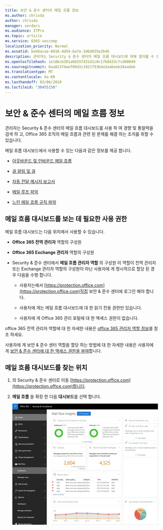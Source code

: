 ```yaml
---
title: 보안 & 준수 센터의 메일 흐름 정보
ms.author: chrisda
author: chrisda
manager: serdars
ms.audience: ITPro
ms.topic: article
ms.service: O365-seccomp
localization_priority: Normal
ms.assetid: beb6acaa-6016-4d54-ba7e-3d6d035e2b46
description: 관리자는 Security & 준수 센터의 메일 흐름 대시보드에 대해 알아볼 수 있습니다.
ms.openlocfilehash: 1e18bcb381a6b557d3141c0c17b8433cfcd00049
ms.sourcegitcommit: 6aa82374eef09d2c1921f93bda3eabeeb28aadeb
ms.translationtype: MT
ms.contentlocale: ko-KR
ms.lasthandoff: 03/06/2019
ms.locfileid: "30455150"
---
```

# <a name="mail-flow-insights-in-the-security--compliance-center"></a>보안 & 준수 센터의 메일 흐름 정보

관리자는 Security & 준수 센터의 메일 흐름 대시보드를 사용 하 여 경향 및 통찰력을 검색 하 고, Office 365 조직의 메일 흐름과 관련 된 문제를 해결 하는 조치를 취할 수 있습니다.

메일 흐름 대시보드에서 사용할 수 있는 다음과 같은 정보를 제공 합니다.

- [아웃바운드 및 인바운드 메일 흐름](mfi-outbound-and-inbound-mail-flow.md)

- [큐 알림 및 큐](mfi-queue-alerts-and-queues.md)

- [자동 전달 메시지 보고서](mfi-auto-forwarded-messages-report.md)

- [메일 루프 파악](mfi-mail-loop-insight.md)

- [느린 메일 흐름 규칙 파악](mfi-slow-mail-flow-rules-insight.md)

## <a name="permissions-required-to-view-the-mail-flow-dashboard"></a>메일 흐름 대시보드를 보는 데 필요한 사용 권한

메일 흐름 대시보드는 다음 위치에서 사용할 수 있습니다.

- **Office 365 전역 관리자** 역할의 구성원

- **Office 365 Exchange 관리자** 역할의 구성원

- Security & 준수 센터에서 **메일 흐름 관리자 역할** 의 구성원 이 역할이 전역 관리자 또는 Exchange 관리자 역할의 구성원이 아닌 사용자에 게 명시적으로 할당 된 경우 다음을 수행 합니다.

  - 사용자는에서 [https://protection.office.com](https://protection.office.com)직접 보안 & 준수 센터에 로그인 해야 합니다.

  - 사용자에 게는 메일 흐름 대시보드에 대 한 읽기 전용 권한만 있습니다.

  - 사용자에 게 Office 365 관리 포털에 대 한 액세스 권한이 없습니다.

office 365 전역 관리자 역할에 대 한 자세한 내용은 [office 365 관리자 역할 정보](https://support.office.com/article/da585eea-f576-4f55-a1e0-87090b6aaa9d)를 참조 하세요.

사용자에 게 보안 & 준수 센터 역할을 할당 하는 방법에 대 한 자세한 내용은 사용자에 게 [보안 & 준수 센터에 대 한 액세스 권한을 부여](https://support.office.com/article/2cfce2c8-20c5-47f9-afc4-24b059c1bd76)합니다.

## <a name="where-to-find-the-mail-flow-dashboard"></a>메일 흐름 대시보드를 찾는 위치

1. 의 Security & 준수 센터로 이동 [https://protection.office.com](https://protection.office.com)합니다.

2. **메일 흐름** 을 확장 한 다음 **대시보드**를 선택 합니다.

   ![Office 365 보안 & 준수 센터의 메일 흐름 대시보드](media/f32f5c0a-ea32-4e47-a477-d070405d4ae8.png)
